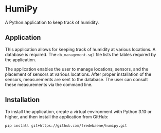 # HumiPy

A Python application to keep track of humidity.

## Application

This application allows for keeping track of humidity at various locations. A 
database is required. The `db_management.sql` file lists the tables required 
by the application.

The application enables the user to manage locations, sensors, and the 
placement of sensors at various locations. After proper installation of the 
sensors, measurements are sent to the database. The user can consult these 
measurements via the command line.

## Installation

To install the application, create a virtual environment with Python 3.10 or 
higher, and then install the application from GitHub:

```
pip install git+https://github.com/fredebaene/humipy.git
```
